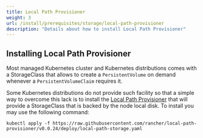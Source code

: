 ```yaml
---
title: Local Path Provisioner
weight: 3
url: /install/prerequisites/storage/local-path-provisioner
description: "Details about how to install Local Path Provisioner"
---
```


## Installing Local Path Provisioner

Most managed Kubernetes cluster and Kubernetes distributions comes with a StorageClass that allows to create a `PersistentVolume` on demand whenever a `PersistentVolumeClaim` requires it.

Some Kubernetes distributions do not provide such facility so that a simple way to overcome this lack is to install the [Local Path Provisioner](https://github.com/rancher/local-path-provisioner) that will provide a StorageClass that is backed by the node local disk. To install you may use the following command:

```
kubectl apply -f https://raw.githubusercontent.com/rancher/local-path-provisioner/v0.0.24/deploy/local-path-storage.yaml
```